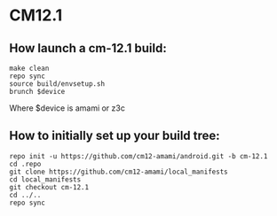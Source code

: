 # CM12.1

## How launch a cm-12.1 build:
```Shell session
make clean  
repo sync  
source build/envsetup.sh  
brunch $device  
```
Where $device is amami or z3c

## How to initially set up your build tree:
```Shell session
repo init -u https://github.com/cm12-amami/android.git -b cm-12.1 
cd .repo
git clone https://github.com/cm12-amami/local_manifests 
cd local_manifests 
git checkout cm-12.1 
cd ../.. 
repo sync
```
